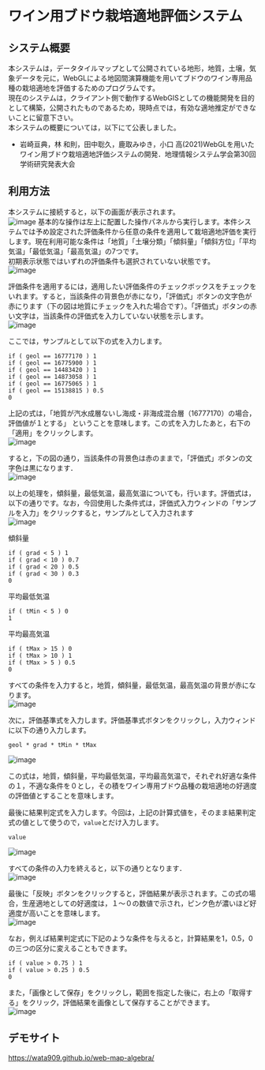 # ワイン用ブドウ栽培適地評価システム
## システム概要
本システムは，データタイルマップとして公開されている地形，地質，土壌，気象データを元に，WebGLによる地図間演算機能を用いてブドウのワイン専用品種の栽培適地を評価するためのプログラムです。  
現在のシステムは，クライアント側で動作するWebGISとしての機能開発を目的として構築，公開されたものであるため，現時点では，有効な適地推定ができないことに留意下さい。  
本システムの概要については，以下にて公表しました。

- 岩崎亘典，林 和則，田中聡久，鹿取みゆき，小口 高(2021)WebGLを用いたワイン用ブドウ栽培適地評価システムの開発．地理情報システム学会第30回学術研究発表大会

## 利用方法
本システムに接続すると，以下の画面が表示されます。  
![image](https://user-images.githubusercontent.com/3130494/140027552-624d1a06-5a26-4445-b09c-09403f9d5279.png)
基本的な操作は左上に配置した操作パネルから実行します。本件システムでは予め設定された評価条件から任意の条件を適用して栽培適地評価を実行します。現在利用可能な条件は「地質」「土壌分類」「傾斜量」「傾斜方位」「平均気温」「最低気温」「最高気温」の7つです。  
初期表示状態ではいずれの評価条件も選択されていない状態です。  
![image](https://user-images.githubusercontent.com/3130494/140028094-56611c37-d2d2-4008-b26a-d1980bf9e5e9.png)

評価条件を適用するには，適用したい評価条件のチェックボックスをチェックをいれます。すると，当該条件の背景色が赤になり，「評価式」ボタンの文字色が赤にります（下の図は地質にチェックを入れた場合です）。「評価式」ボタンの赤い文字は，当該条件の評価式を入力していない状態を示します。  
![image](https://user-images.githubusercontent.com/3130494/140028161-8358e905-d3d7-4149-b46e-0a7134f806b4.png)

ここでは，サンプルとして以下の式を入力します。  
```
if ( geol == 16777170 ) 1
if ( geol == 16775900 ) 1
if ( geol == 14483420 ) 1
if ( geol == 14873058 ) 1 
if ( geol == 16775065 ) 1 
if ( geol == 15138815 ) 0.5 
0
```

上記の式は，「地質が汽水成層ないし海成・非海成混合層（16777170）の場合，評価値が１とする」	ということを意味します。この式を入力したあと，右下の「適用」をクリックします。  
![image](https://user-images.githubusercontent.com/3130494/140029047-2eda568d-6b3b-4df5-863c-562c8e70f96a.png)

すると，下の図の通り，当該条件の背景色は赤のままで，「評価式」ボタンの文字色は黒になります．  
![image](https://user-images.githubusercontent.com/3130494/140029165-ccf37e4f-f044-400c-a000-b47b0b79177b.png)

以上の処理を，傾斜量，最低気温，最高気温についても，行います。評価式は，以下の通りです。なお，今回使用した条件式は，評価式入力ウィンドの「サンプルを入力」をクリックすると，サンプルとして入力されます  
![image](https://user-images.githubusercontent.com/3130494/140268439-4d8577e8-507c-4df8-aedc-5349e111027e.png)  

傾斜量
```
if ( grad < 5 ) 1
if ( grad < 10 ) 0.7
if ( grad < 20 ) 0.5
if ( grad < 30 ) 0.3
0
```

平均最低気温  
```
if ( tMin < 5 ) 0
1
```

平均最高気温  
```
if ( tMax > 15 ) 0
if ( tMax > 10 ) 1
if ( tMax > 5 ) 0.5
0
```

すべての条件を入力すると，地質，傾斜量，最低気温，最高気温の背景が赤になります。  
![image](https://user-images.githubusercontent.com/3130494/140268653-0da82d01-235a-4e17-98a6-7164ffa0f84a.png)

次に，評価基準式を入力します。評価基準式ボタンをクリックし，入力ウィンドに以下の通り入力します。
```
geol * grad * tMin * tMax
```
![image](https://user-images.githubusercontent.com/3130494/140269126-5a123c96-da96-47d9-b7a1-216eae5551a2.png)

この式は，地質，傾斜量，平均最低気温，平均最高気温で，それぞれ好適な条件の１，不適な条件を０とし，その積をワイン専用ブドウ品種の栽培適地の好適度の評価値とすることを意味します。

最後に結果判定式を入力します。今回は，上記の計算式値を，そのまま結果判定式の値として使うので，`value`とだけ入力します。
```
value
```
![image](https://user-images.githubusercontent.com/3130494/140030030-67f4ea7e-58cb-4225-bcb7-69d912b93d1f.png)

すべての条件の入力を終えると，以下の通りとなります．  
![image](https://user-images.githubusercontent.com/3130494/140269324-425cdcef-af4a-4fc9-bf4e-932e45259a1c.png)

最後に「反映」ボタンをクリックすると，評価結果が表示されます。この式の場合，生産適地としての好適度は，１～０の数値で示され，ピンク色が濃いほど好適度が高いことを意味します。  
![image](https://user-images.githubusercontent.com/3130494/140269495-105963c7-dc0c-48f9-b672-85f98c70cd0e.png)

なお，例えば結果判定式に下記のような条件を与えると，計算結果を1，0.5，0 の三つの区分に変えることもできます。
```
if ( value > 0.75 ) 1
if ( value > 0.25 ) 0.5
0
```

また，「画像として保存」をクリックし，範囲を指定した後に，右上の「取得する」をクリック，評価結果を画像として保存することができます。  
![image](https://user-images.githubusercontent.com/3130494/140030726-161b12be-8b38-4f33-a2b1-34603d21dfe6.png)



## デモサイト
https://wata909.github.io/web-map-algebra/
